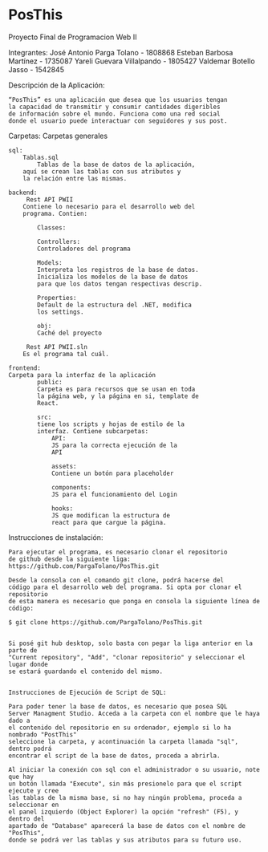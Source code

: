 # PosThis
Proyecto Final de Programacion Web II

Integrantes:
	José Antonio Parga Tolano  - 1808868
	Esteban Barbosa Martínez   - 1735087
	Yareli Guevara Villalpando - 1805427
	Valdemar Botello Jasso     - 1542845

Descripción de la Aplicación:

	“PosThis” es una aplicación que desea que los usuarios tengan
	la capacidad de transmitir y consumir cantidades digeribles 
	de información sobre el mundo. Funciona como una red social
	donde el usuario puede interactuar con seguidores y sus post.

Carpetas:
	Carpetas generales

	sql: 
	    Tablas.sql  
	     	Tablas de la base de datos de la aplicación, 
		aquí se crean las tablas con sus atributos y 
		la relación entre las mismas.

	backend: 
	     Rest API PWII
		Contiene lo necesario para el desarrollo web del
		programa. Contien:

			Classes:

			Controllers:
			Controladores del programa

			Models:
			Interpreta los registros de la base de datos.
			Inicializa los modelos de la base de datos
			para que los datos tengan respectivas descrip.
				
			Properties:
			Default de la estructura del .NET, modifica
			los settings.
				
			obj:
			Caché del proyecto
				
	     Rest API PWII.sln
		Es el programa tal cuál.

	frontend: 
	Carpeta para la interfaz de la aplicación 
			public:
			Carpeta es para recursos que se usan en toda
			la página web, y la página en si, template de
			React.

			src: 
			tiene los scripts y hojas de estilo de la 
			interfaz. Contiene subcarpetas:
				API:
				JS para la correcta ejecución de la
				API
			
				assets: 
				Contiene un botón para placeholder
				
				components:
				JS para el funcionamiento del Login

				hooks:
				JS que modifican la estructura de 
				react para que cargue la página.
		
Instrucciones de instalación:

	Para ejecutar el programa, es necesario clonar el repositorio
	de github desde la siguiente liga: https://github.com/PargaTolano/PosThis.git

	Desde la consola con el comando git clone, podrá hacerse del
	código para el desarrollo web del programa. Si opta por clonar el repositorio
	de esta manera es necesario que ponga en consola la siguiente línea de código:

	$ git clone https://github.com/PargaTolano/PosThis.git
	
	
	Si posé git hub desktop, solo basta con pegar la liga anterior en la parte de
	"Current repository", "Add", "clonar repositorio" y seleccionar el lugar donde
	se estará guardando el contenido del mismo.

	
	Instrucciones de Ejecución de Script de SQL: 

	Para poder tener la base de datos, es necesario que posea SQL
	Server Managment Studio. Acceda a la carpeta con el nombre que le haya dado a 
	el contenido del repositorio en su ordenador, ejemplo si lo ha nombrado "PostThis"
	seleccione la carpeta, y acontinuación la carpeta llamada "sql", dentro podrá
	encontrar el script de la base de datos, proceda a abrirla.

	Al iniciar la conexión con sql con el administrador o su usuario, note que hay 
	un botón llamada "Execute", sin más presionelo para que el script ejecute y cree
	las tablas de la misma base, si no hay ningún problema, proceda a seleccionar en 
	el panel izquierdo (Object Explorer) la opción "refresh" (F5), y dentro del 
	apartado de "Database" aparecerá la base de datos con el nombre de "PosThis",
	donde se podrá ver las tablas y sus atributos para su futuro uso. 





 